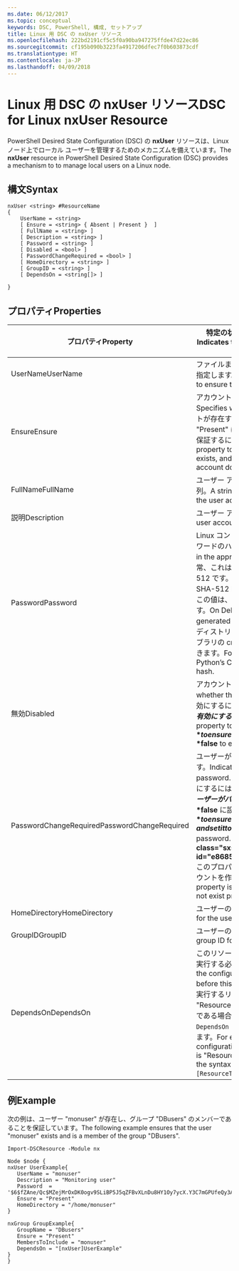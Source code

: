 ```yaml
---
ms.date: 06/12/2017
ms.topic: conceptual
keywords: DSC, PowerShell, 構成, セットアップ
title: Linux 用 DSC の nxUser リソース
ms.openlocfilehash: 222bd2191cf5c5f0a90ba947275ffde47d22ec86
ms.sourcegitcommit: cf195b090b3223fa4917206dfec7f0b603873cdf
ms.translationtype: HT
ms.contentlocale: ja-JP
ms.lasthandoff: 04/09/2018
---
```

# <a name="dsc-for-linux-nxuser-resource"></a><span data-ttu-id="e8685-103">Linux 用 DSC の nxUser リソース</span><span class="sxs-lookup"><span data-stu-id="e8685-103">DSC for Linux nxUser Resource</span></span>

<span data-ttu-id="e8685-104">PowerShell Desired State Configuration (DSC) の **nxUser** リソースは、Linux ノード上でローカル ユーザーを管理するためのメカニズムを備えています。</span><span class="sxs-lookup"><span data-stu-id="e8685-104">The **nxUser** resource in PowerShell Desired State Configuration (DSC) provides a mechanism to to manage local users on a Linux node.</span></span>

## <a name="syntax"></a><span data-ttu-id="e8685-105">構文</span><span class="sxs-lookup"><span data-stu-id="e8685-105">Syntax</span></span>

```
nxUser <string> #ResourceName
{
    UserName = <string>
    [ Ensure = <string> { Absent | Present }  ]
    [ FullName = <string> ]
    [ Description = <string> ]
    [ Password = <string> ]
    [ Disabled = <bool> ]
    [ PasswordChangeRequired = <bool> ]
    [ HomeDirectory = <string> ]
    [ GroupID = <string> ]
    [ DependsOn = <string[]> ]

}
```

## <a name="properties"></a><span data-ttu-id="e8685-106">プロパティ</span><span class="sxs-lookup"><span data-stu-id="e8685-106">Properties</span></span>

|  <span data-ttu-id="e8685-107">プロパティ</span><span class="sxs-lookup"><span data-stu-id="e8685-107">Property</span></span> |  <span data-ttu-id="e8685-108">特定の状態を保証するアカウント名を示します。</span><span class="sxs-lookup"><span data-stu-id="e8685-108">Indicates the account name for which you want to ensure a specific state.</span></span> |
|---|---|
| <span data-ttu-id="e8685-109">UserName</span><span class="sxs-lookup"><span data-stu-id="e8685-109">UserName</span></span>| <span data-ttu-id="e8685-110">ファイルまたはディレクトリの状態を保証する場所を指定します。</span><span class="sxs-lookup"><span data-stu-id="e8685-110">Specifies the location where you want to ensure the state for a file or directory.</span></span>|
| <span data-ttu-id="e8685-111">Ensure</span><span class="sxs-lookup"><span data-stu-id="e8685-111">Ensure</span></span>| <span data-ttu-id="e8685-112">アカウントが存在するかどうかを指定します。</span><span class="sxs-lookup"><span data-stu-id="e8685-112">Specifies whether the account exists.</span></span> <span data-ttu-id="e8685-113">このアカウントが存在することを保証するには、このプロパティを "Present" に設定し、アカウントが存在しないことを保証するには、"Absent" に設定します。</span><span class="sxs-lookup"><span data-stu-id="e8685-113">Set this property to "Present" to ensure that the account exists, and set it to "Absent" to ensure that the account does not exist.</span></span>|
| <span data-ttu-id="e8685-114">FullName</span><span class="sxs-lookup"><span data-stu-id="e8685-114">FullName</span></span>| <span data-ttu-id="e8685-115">ユーザー アカウントに使用するフルネームを表す文字列。</span><span class="sxs-lookup"><span data-stu-id="e8685-115">A string that contains the full name to use for the user account.</span></span>|
| <span data-ttu-id="e8685-116">説明</span><span class="sxs-lookup"><span data-stu-id="e8685-116">Description</span></span>| <span data-ttu-id="e8685-117">ユーザー アカウントの説明。</span><span class="sxs-lookup"><span data-stu-id="e8685-117">The description for the user account.</span></span>|
| <span data-ttu-id="e8685-118">Password</span><span class="sxs-lookup"><span data-stu-id="e8685-118">Password</span></span>| <span data-ttu-id="e8685-119">Linux コンピューターの適切な形式でのユーザー パスワードのハッシュ。</span><span class="sxs-lookup"><span data-stu-id="e8685-119">The hash of the users password in the appropriate form for the Linux computer.</span></span> <span data-ttu-id="e8685-120">通常、これはソルト化ハッシュ SHA-256 または SHA-512 です。</span><span class="sxs-lookup"><span data-stu-id="e8685-120">Typically, this is a salted SHA-256, or SHA-512 hash.</span></span> <span data-ttu-id="e8685-121">Debian および Ubuntu Linux では、この値は、mkpasswd コマンドを使用して生成できます。</span><span class="sxs-lookup"><span data-stu-id="e8685-121">On Debian and Ubuntu Linux, this value can be generated with the mkpasswd command.</span></span> <span data-ttu-id="e8685-122">他の Linux ディストリビューションの場合は、Python の暗号ライブラリの crypt メソッドを使用してハッシュを生成できます。</span><span class="sxs-lookup"><span data-stu-id="e8685-122">For other Linux distros, the crypt method of Python’s Crypt library can be used to generate the hash.</span></span>|
| <span data-ttu-id="e8685-123">無効</span><span class="sxs-lookup"><span data-stu-id="e8685-123">Disabled</span></span>| <span data-ttu-id="e8685-124">アカウントが有効かどうかを示します。</span><span class="sxs-lookup"><span data-stu-id="e8685-124">Indicates whether the account is enabled.</span></span> <span data-ttu-id="e8685-125">このアカウントを無効にするには、このプロパティを **$true** に設定し、有効にするには **$false** に設定します。</span><span class="sxs-lookup"><span data-stu-id="e8685-125">Set this property to **$true** to ensure that this account is disabled, and set it to **$false** to ensure that it is enabled.</span></span>|
| <span data-ttu-id="e8685-126">PasswordChangeRequired</span><span class="sxs-lookup"><span data-stu-id="e8685-126">PasswordChangeRequired</span></span>| <span data-ttu-id="e8685-127">ユーザーがパスワードを変更できるかどうかを示します。</span><span class="sxs-lookup"><span data-stu-id="e8685-127">Indicates whether the user can change the password.</span></span> <span data-ttu-id="e8685-128">ユーザーがパスワードを変更できないようにするには、このプロパティを **$true** に設定し、ユーザーがパスワードを変更できるようにするには、**$false** に設定します。</span><span class="sxs-lookup"><span data-stu-id="e8685-128">Set this property to **$true** to ensure that the user cannot change the password, and set it to **$false** to allow the user to change the password.</span></span> <span data-ttu-id="e8685-129">既定値は **$false** です。</span><span class="sxs-lookup"><span data-stu-id="e8685-129">The default value is **$false**.</span></span> <span data-ttu-id="e8685-130">このプロパティは、以前存在しなかったユーザー アカウントを作成するときにのみ評価されます。</span><span class="sxs-lookup"><span data-stu-id="e8685-130">This property is only evaluated if the user account did not exist previously and is being created.</span></span>|
| <span data-ttu-id="e8685-131">HomeDirectory</span><span class="sxs-lookup"><span data-stu-id="e8685-131">HomeDirectory</span></span>| <span data-ttu-id="e8685-132">ユーザーのホーム ディレクトリ。</span><span class="sxs-lookup"><span data-stu-id="e8685-132">The home directory for the user.</span></span>|
| <span data-ttu-id="e8685-133">GroupID</span><span class="sxs-lookup"><span data-stu-id="e8685-133">GroupID</span></span>| <span data-ttu-id="e8685-134">ユーザーのプライマリ グループ ID。</span><span class="sxs-lookup"><span data-stu-id="e8685-134">The primary group ID for the user.</span></span>|
| <span data-ttu-id="e8685-135">DependsOn</span><span class="sxs-lookup"><span data-stu-id="e8685-135">DependsOn</span></span> | <span data-ttu-id="e8685-136">このリソースを構成する前に、他のリソースの構成を実行する必要があることを示します。</span><span class="sxs-lookup"><span data-stu-id="e8685-136">Indicates that the configuration of another resource must run before this resource is configured.</span></span> <span data-ttu-id="e8685-137">たとえば、最初に実行するリソース構成スクリプト ブロックの ID が "ResourceName" で、そのタイプが "ResourceType" である場合、このプロパティを使用する構文は `DependsOn = "[ResourceType]ResourceName"` になります。</span><span class="sxs-lookup"><span data-stu-id="e8685-137">For example, if the ID of the resource configuration script block that you want to run first is "ResourceName" and its type is "ResourceType", the syntax for using this property is `DependsOn = "[ResourceType]ResourceName"`.</span></span>|

## <a name="example"></a><span data-ttu-id="e8685-138">例</span><span class="sxs-lookup"><span data-stu-id="e8685-138">Example</span></span>

<span data-ttu-id="e8685-139">次の例は、ユーザー "monuser" が存在し、グループ "DBusers" のメンバーであることを保証しています。</span><span class="sxs-lookup"><span data-stu-id="e8685-139">The following example ensures that the user "monuser" exists and is a member of the group "DBusers".</span></span>

```
Import-DSCResource -Module nx

Node $node {
nxUser UserExample{
   UserName = "monuser"
   Description = "Monitoring user"
   Password  =    '$6$fZAne/Qc$MZejMrOxDK0ogv9SLiBP5J5qZFBvXLnDu8HY1Oy7ycX.Y3C7mGPUfeQy3A82ev3zIabhDQnj2ayeuGn02CqE/0'
   Ensure = "Present"
   HomeDirectory = "/home/monuser"
}

nxGroup GroupExample{
   GroupName = "DBusers"
   Ensure = "Present"
   MembersToInclude = "monuser"
   DependsOn = "[nxUser]UserExample"
}
}
```